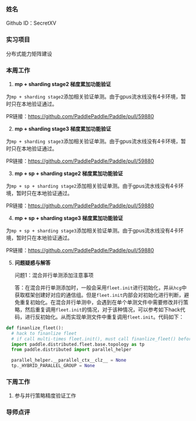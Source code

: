 ### 姓名
Github ID：SecretXV

### 实习项目

分布式能力矩阵建设


### 本周工作

1. **mp + sharding stage2 梯度累加功能验证**

  为`mp + sharding stage2`添加相关验证单测。由于gpus流水线没有4卡环境，暂时只在本地验证通过。

  PR链接：https://github.com/PaddlePaddle/Paddle/pull/59880

2. **mp + sharding stage3 梯度累加功能验证**

  为`mp + sharding stage3`添加相关验证单测。由于gpus流水线没有4卡环境，暂时只在本地验证通过。

  PR链接：https://github.com/PaddlePaddle/Paddle/pull/59880

3. **mp + sp + sharding stage2 梯度累加功能验证**

  为`mp + sp + sharding stage2`添加相关验证单测。由于gpus流水线没有4卡环境，暂时只在本地验证通过。

  PR链接：https://github.com/PaddlePaddle/Paddle/pull/59880

4. **mp + sp + sharding stage3 梯度累加功能验证**

  为`mp + sp + sharding stage3`添加相关验证单测。由于gpus流水线没有4卡环境，暂时只在本地验证通过。

  PR链接：https://github.com/PaddlePaddle/Paddle/pull/59880

5. **问题疑惑与解答**

	问题1：混合并行单测添加注意事项
	
	答：在混合并行单测添加时，一般会采用`fleet.init`进行初始化，并从`hcg`中获取框架创建好对应的通信组。但是`fleet.init`内部会对初始化进行判断，避免重复初始化。在混合并行单测中，会遇到在单个单测文件中需要修改并行策略，然后重复调用`fleet.init`的情况，对于该种情况，可以参考如下hack代码，进行反初始化。从而实现单测文件中重复调用`fleet.init`。代码如下：

  ```python
  def finanlize_fleet():
    # hack to finanlize fleet
    # if call multi-times fleet.init(), must call finanlize_fleet() before call fleet.init()
    import paddle.distributed.fleet.base.topology as tp
    from paddle.distributed import parallel_helper

    parallel_helper.__parallel_ctx__clz__ = None
    tp._HYBRID_PARALLEL_GROUP = None
  ```


### 下周工作

1. 参与并行策略精度验证工作


### 导师点评

